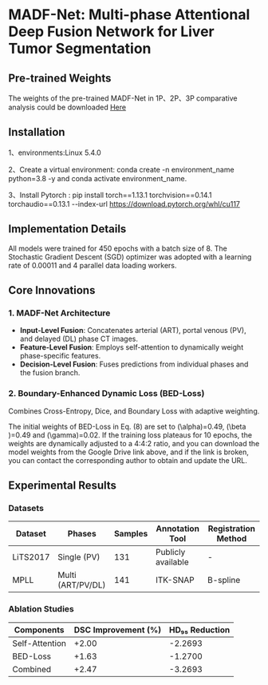 # MADF-Net: Multi-phase Attentional Deep Fusion Network for Liver Tumor Segmentation  

## Pre-trained Weights  
The weights of the pre-trained MADF-Net in 1P、2P、3P comparative analysis could be downloaded [Here](https://drive.google.com/drive/folders/1FSgOOqEkdjfBTvYudSf9NAxIwG3CxWxW?usp=drive_link)  

## Installation
1、environments:Linux 5.4.0

2、Create a virtual environment: conda create -n environment_name python=3.8 -y and conda activate environment_name.

3、Install Pytorch : pip install torch==1.13.1 torchvision==0.14.1 torchaudio==0.13.1 --index-url https://download.pytorch.org/whl/cu117

## Implementation Details
All models were trained for 450 epochs with a batch size of 8. The Stochastic Gradient Descent (SGD) optimizer was adopted with a learning rate of 0.00011 and 4 parallel data loading workers.

## Core Innovations  
### 1. MADF-Net Architecture  
- **Input-Level Fusion**: Concatenates arterial (ART), portal venous (PV), and delayed (DL) phase CT images. 
- **Feature-Level Fusion**: Employs self-attention to dynamically weight phase-specific features.
- **Decision-Level Fusion**: Fuses predictions from individual phases and the fusion branch.  

### 2. Boundary-Enhanced Dynamic Loss (BED-Loss)  
Combines Cross-Entropy, Dice, and Boundary Loss with adaptive weighting. 

The initial weights of BED-Loss in Eq. (8) are set to \(\alpha\)=0.49, \(\beta \)=0.49 and \(\gamma\)=0.02. If the training loss plateaus for 10 epochs, the weights are dynamically adjusted to a 4:4:2 ratio, and you can download the model weights from the Google Drive link above, and if the link is broken, you can contact the corresponding author to obtain and update the URL.

## Experimental Results  
### Datasets  
| Dataset | Phases       | Samples | Annotation Tool | Registration Method |  
|---------|--------------|---------|-----------------|---------------------|  
| LiTS2017| Single (PV)  | 131     | Publicly available | -                   |  
| MPLL    | Multi (ART/PV/DL) | 141   | ITK-SNAP        | B-spline            |  

### Ablation Studies  
| Components       | DSC Improvement (%) | HD₉₅ Reduction |  
|------------------|---------------------|----------------|  
| Self-Attention   | +2.00               | -2.2693        |  
| BED-Loss         | +1.63               | -1.2700        |  
| Combined         | +2.47               | -3.2693        |  






